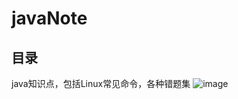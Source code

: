 # javaNote
## 目录

java知识点，包括Linux常见命令，各种错题集
![image](https://user-images.githubusercontent.com/85426969/180150046-72846f27-7c27-4c34-b96d-5058e9fedb98.png)
